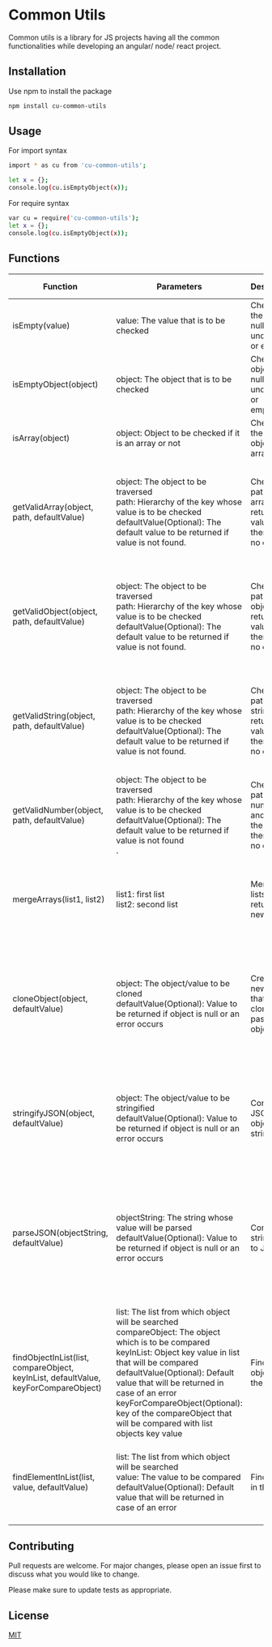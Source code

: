# Common Utils
Common utils is a library for JS projects having all the common functionalities while developing an angular/ node/ react project.

## Installation
Use npm to install the package
```bash
npm install cu-common-utils
```

## Usage

For import syntax 
```bash
import * as cu from 'cu-common-utils';

let x = {};
console.log(cu.isEmptyObject(x));
```

For require syntax
```bash
var cu = require('cu-common-utils');
let x = {};
console.log(cu.isEmptyObject(x));
```

## Functions

| Function                                                                            | Parameters                                                                                                                                                                                                                                                                                                                                                              | Description                                                                | Return Value                                                                                                |
|-------------------------------------------------------------------------------------|-------------------------------------------------------------------------------------------------------------------------------------------------------------------------------------------------------------------------------------------------------------------------------------------------------------------------------------------------------------------------|----------------------------------------------------------------------------|-------------------------------------------------------------------------------------------------------------|
| isEmpty(value)                                                                      | value: The value that is to be checked                                                                                                                                                                                                                                                                                                                                  | Checks if the value is null/ undefined or empty                            | true/false                                                                                                  |
| isEmptyObject(object)                                                               | object: The object that is to be checked                                                                                                                                                                                                                                                                                                                                | Checks if object is null/ undefined or empty({})                           | true/false                                                                                                  |
| isArray(object)                                                                     | object: Object to be checked if it is an array or not                                                                                                                                                                                                                                                                                                                   | Checks if the passed object is array or not                                | true/false                                                                                                  |
| getValidArray(object, path, defaultValue)                                           | object: The object to be traversed <br>path: Hierarchy of the key whose value is to be checked <br>defaultValue(Optional): The default value to be returned if value is not found.                                                                                                                                                                                      | Checks the path of the array and returns the value if there are no errors  | - path value (if there is no error) <br>- returns empty array [] in case of error by default                |
| getValidObject(object, path, defaultValue)                                          | object: The object to be traversed <br>path: Hierarchy of the key whose value is to be checked <br>defaultValue(Optional): The default value to be returned if value is not found.                                                                                                                                                                                      | Checks the path of the object and returns the value if there are no errors | - path value (if there is no error) <br>- returns empty object {} in case of error by default               |
| getValidString(object, path, defaultValue)                                          | object: The object to be traversed <br>path: Hierarchy of the key whose value is to be checked <br>defaultValue(Optional): The default value to be returned if value is not found.                                                                                                                                                                                      | Checks the path of the string and returns the value if there are no errors | - path value (if there is no error) <br>- returns empty string "" in case of error by default               |
| getValidNumber(object, path, defaultValue)                                          | object: The object to be traversed <br>path: Hierarchy of the key whose value is to be checked <br>defaultValue(Optional): The default value to be returned if value is not found<br>.                                                                                                                                                                                  | Checks the path of the number and returns the value if there are no errors | - path value (if there is no error) <br>- returns 0 in case of error by default                             |
| mergeArrays(list1, list2)                                                           | list1: first list <br>list2: second list                                                                                                                                                                                                                                                                                                                                | Merge two lists and return a new list.                                     | - Returns merged list <br>- returns an empty list [] in case of an error                                    |
| cloneObject(object, defaultValue)                                                   | object: The object/value to be cloned <br>defaultValue(Optional): Value to be returned if object is null or an error occurs                                                                                                                                                                                                                                             | Creates a new object that is the clone of passed object.                   | - return new object without passing the reference <br>- return empty object {} in case of error             |
| stringifyJSON(object, defaultValue)                                                 | object: The object/value to be stringified <br>defaultValue(Optional): Value to be returned if object is null or an error occurs                                                                                                                                                                                                                                        | Convert JSON object to string.                                             | - returns stringified JSON <br>- returns empty string "" in case of an error as default value               |
| parseJSON(objectString, defaultValue)                                               | objectString: The string whose value will be parsed <br>defaultValue(Optional): Value to be returned if object is null or an error occurs                                                                                                                                                                                                                               | Converts string value to JSON.                                             | - returns parsed JSON object from string <br>- returns empty object {} in case of an error as default value |
| findObjectInList(list, compareObject, keyInList, defaultValue, keyForCompareObject) | list: The list from which object will be searched <br>compareObject: The object which is to be compared <br>keyInList: Object key value in list that will be compared <br>defaultValue(Optional): Default value that will be returned in case of an error <br>keyForCompareObject(Optional): key of the compareObject that will be compared with list objects key value | Find an object from the list.                                              | - returns the object if object is found <br>- returns undefined as default value                            |
| findElementInList(list, value, defaultValue)                                        | list: The list from which object will be searched <br>value: The value to be compared <br>defaultValue(Optional): Default value that will be returned in case of an error                                                                                                                                                                                               | Find value in the list                                                     | - returns the object if object is found <br>- returns undefined as default value                            |


## Contributing
Pull requests are welcome. For major changes, please open an issue first to discuss what you would like to change.

Please make sure to update tests as appropriate.

## License
[MIT](https://choosealicense.com/licenses/mit/)